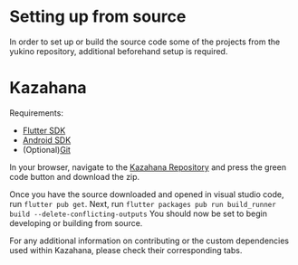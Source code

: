 # Setting up from source

In order to set up or build the source code some of the projects from the yukino repository, additional beforehand setup is required.

# Kazahana

Requirements:
- [Flutter SDK](https://docs.flutter.dev/get-started/install)
- [Android SDK](https://developer.android.com/studio)
- (Optional)[Git](https://git-scm.com/downloads)

In your browser, navigate to the [Kazahana Repository](https://github.com/yukino-org/kazahana) and press the green code button and download the zip.

Once you have the source downloaded and opened in visual studio code, run `flutter pub get`.
Next, run `flutter packages pub run build_runner build --delete-conflicting-outputs`
You should now be set to begin developing or building from source.

For any additional information on contributing or the custom dependencies used within Kazahana, please check their corresponding tabs.

